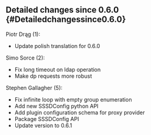 Detailed changes since 0.6.0 {#Detailedchangessince0.6.0}
----------------------------

Piotr Drąg (1):

-   Update polish translation for 0.6.0

Simo Sorce (2):

-   Fix long timeout on ldap operation
-   Make dp requests more robust

Stephen Gallagher (5):

-   Fix infinite loop with empty group enumeration
-   Add new SSSDConfig python API
-   Add plugin configuration schema for proxy provider
-   Package SSSDConfig API
-   Update version to 0.6.1

